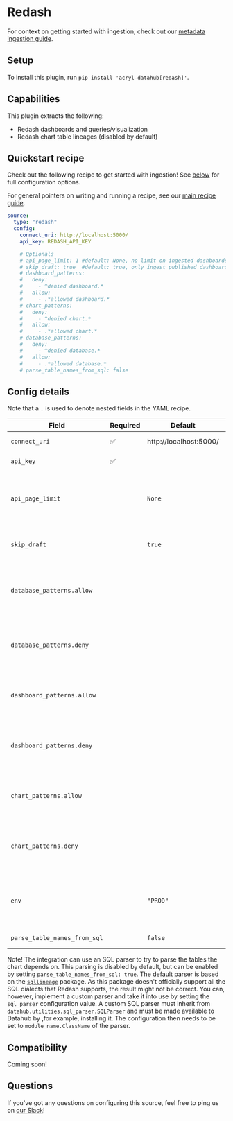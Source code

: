 # Redash

For context on getting started with ingestion, check out our [metadata ingestion guide](../README.md).

## Setup

To install this plugin, run `pip install 'acryl-datahub[redash]'`.

## Capabilities

This plugin extracts the following:

- Redash dashboards and queries/visualization
- Redash chart table lineages (disabled by default)

## Quickstart recipe

Check out the following recipe to get started with ingestion! See [below](#config-details) for full configuration options.

For general pointers on writing and running a recipe, see our [main recipe guide](../README.md#recipes).

```yml
source:
  type: "redash"
  config:
    connect_uri: http://localhost:5000/
    api_key: REDASH_API_KEY

    # Optionals
    # api_page_limit: 1 #default: None, no limit on ingested dashboards and charts API pagination
    # skip_draft: true  #default: true, only ingest published dashboards and charts
    # dashboard_patterns:
    #   deny:
    #     - ^denied dashboard.*
    #   allow:
    #     - .*allowed dashboard.*
    # chart_patterns:
    #   deny:
    #     - ^denied chart.*
    #   allow:
    #     - .*allowed chart.*
    # database_patterns:
    #   deny:
    #     - ^denied database.*
    #   allow:
    #     - .*allowed database.*
    # parse_table_names_from_sql: false
```

## Config details

Note that a `.` is used to denote nested fields in the YAML recipe.

| Field                         | Required | Default                | Description                                                      |
| ----------------------------- | -------- | ---------------------- | ---------------------------------------------------------------- |
| `connect_uri`                 | ✅       | http://localhost:5000/ | Redash base URL.                                                 |
| `api_key`                     | ✅       |                        | Redash user API key.                                             |
| `api_page_limit`              |          | `None`                 | Limit on ingested dashboards and charts API pagination.          |
| `skip_draft`                  |          | `true`                 | Only ingest published dashboards and charts.                     |
| `database_patterns.allow`     |          |                        | List of regex patterns for databases to exclude from ingestion.  |
| `database_patterns.deny`      |          |                        | List of regex patterns for databases to exclude from ingestion.  |
| `dashboard_patterns.allow`    |          |                        | List of regex patterns for dashboards to include in ingestion.   |
| `dashboard_patterns.deny`     |          |                        | List of regex patterns for dashboards to exclude from ingestion. |
| `chart_patterns.allow`        |          |                        | List of regex patterns for charts to include in ingestion.       |
| `chart_patterns.deny`         |          |                        | List of regex patterns for charts to exclude from ingestion.     |
| `env`                         |          | `"PROD"`               | Environment to use in namespace when constructing URNs.          |
| `parse_table_names_from_sql`  |          | `false`                | See note below.                                                  |

Note! The integration can use an SQL parser to try to parse the tables the chart depends on. This parsing is disabled by default, 
but can be enabled by setting `parse_table_names_from_sql: true`.  The default parser is based on the [`sqllineage`](https://pypi.org/project/sqllineage/) package.
As this package doesn't officially support all the SQL dialects that Redash supports, the result might not be correct. You can, however, implement a
custom parser and take it into use by setting the `sql_parser` configuration value. A custom SQL parser must inherit from `datahub.utilities.sql_parser.SQLParser`
and must be made available to Datahub by ,for example, installing it. The configuration then needs to be set to `module_name.ClassName` of the parser.

## Compatibility

Coming soon!

## Questions

If you've got any questions on configuring this source, feel free to ping us on [our Slack](https://slack.datahubproject.io/)!
